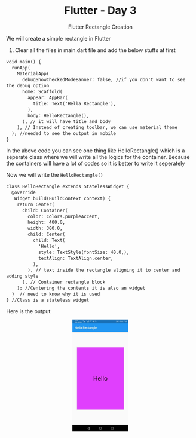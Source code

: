 <div align="center">
  <h1>Flutter - Day 3</h1>
  <p>Flutter Rectangle Creation</p>
</div>

We will create a simple rectangle in Flutter

1. Clear all the files in main.dart file and add the below stuffs at first

```
void main() {
  runApp(
    MaterialApp(
      debugShowCheckedModeBanner: false, //if you don't want to see the debug option
      home: Scaffold(
        appBar: AppBar(
          title: Text('Hella Rectangle'),
        ), 
        body: HelloRectangle(),
      ), // it will have title and body
    ), // Instead of creating toolbar, we can use material theme
  ); //needed to see the output in mobile
}
```


In the above code you can see one thing like HelloRectangle() which is a seperate class where we will write all the logics for the container.
Because the containers will have a lot of codes so it is better to write it seperately

Now we will write the `HelloRectangle()` 

```
class HelloRectangle extends StatelessWidget {
  @override
   Widget build(BuildContext context) {
    return Center(
      child: Container(
        color: Colors.purpleAccent,
        height: 400.0,
        width: 300.0,
        child: Center(
          child: Text(
            'Hello',
            style: TextStyle(fontSize: 40.0,),
            textAlign: TextAlign.center,
          ),
        ), // text inside the rectangle aligning it to center and adding style
      ), // Container rectangle block
    ); //Centering the contents it is also an widget
  }  // need to know why it is used
} //Class is a stateless widget
```

Here is the output

<div align="center">
  <img src="../../assets/Day3/flutter-output.jpg" alt="fluuter" height="300">
</div>